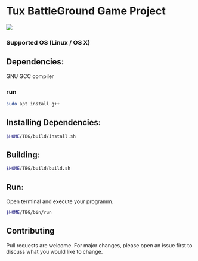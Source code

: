 # Tux BattleGround Game Project

![ ](https://github.com/AlexTutberidze/sfml-game/blob/master/design/WARRIORTUX.png?raw=true)

### Supported OS (Linux / OS X)

## Dependencies:
GNU GCC compiler

### run 
```bash
sudo apt install g++
```

## Installing Dependencies:

```bash
$HOME/TBG/build/install.sh
```

## Building:

```bash
$HOME/TBG/build/build.sh
```

## Run:

Open terminal and execute your programm.

```bash
$HOME/TBG/bin/run
```

## Contributing
Pull requests are welcome. For major changes, please open an issue first to discuss what you would like to change.


    

